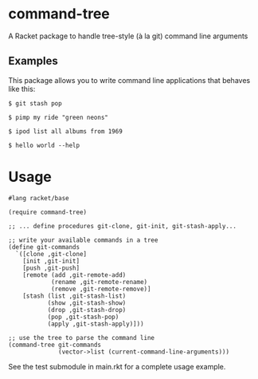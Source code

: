 # command-tree
A Racket package to handle tree-style (à la git) command line arguments

## Examples

This package allows you to write command line applications that behaves like this:

`$ git stash pop`  

`$ pimp my ride "green neons"`  

`$ ipod list all albums from 1969`  

`$ hello world --help`

# Usage

```racket
#lang racket/base

(require command-tree)

;; ... define procedures git-clone, git-init, git-stash-apply...

;; write your available commands in a tree
(define git-commands
  `([clone ,git-clone]
    [init ,git-init]
    [push ,git-push]
    [remote (add ,git-remote-add)
            (rename ,git-remote-rename)
            (remove ,git-remote-remove)]
    [stash (list ,git-stash-list)
           (show ,git-stash-show)
           (drop ,git-stash-drop)
           (pop ,git-stash-pop)
           (apply ,git-stash-apply)]))

;; use the tree to parse the command line
(command-tree git-commands
              (vector->list (current-command-line-arguments)))
```

See the test submodule in main.rkt for a complete usage example.
